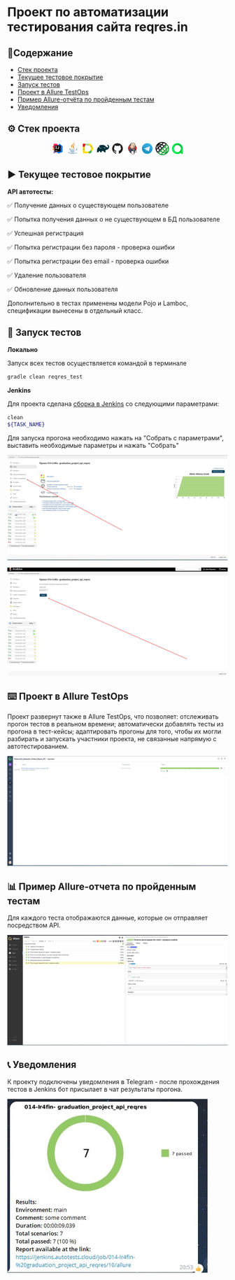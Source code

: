 # Проект по автоматизации тестирования сайта reqres.in
## 📑Содержание
- [Стек проекта](https://github.com/Ir4fin/graduation_project_api_reqres#%EF%B8%8F-%D1%81%D1%82%D0%B5%D0%BA-%D0%BF%D1%80%D0%BE%D0%B5%D0%BA%D1%82%D0%B0)
- [Текущее тестовое покрытие](https://github.com/Ir4fin/graduation_project_api_reqres/edit/main/README.md#%EF%B8%8F-%D1%82%D0%B5%D0%BA%D1%83%D1%89%D0%B5%D0%B5-%D1%82%D0%B5%D1%81%D1%82%D0%BE%D0%B2%D0%BE%D0%B5-%D0%BF%D0%BE%D0%BA%D1%80%D1%8B%D1%82%D0%B8%D0%B5)
- [Запуск тестов](https://github.com/Ir4fin/graduation_project_api_reqres/edit/main/README.md#-%D0%B7%D0%B0%D0%BF%D1%83%D1%81%D0%BA-%D1%82%D0%B5%D1%81%D1%82%D0%BE%D0%B2)
- [Проект в Allure TestOps](https://github.com/Ir4fin/graduation_project_api_reqres/edit/main/README.md#keyboard-%D0%BF%D1%80%D0%BE%D0%B5%D0%BA%D1%82-%D0%B2-allure-testops)
- [Пример Allure-отчёта по пройденным тестам](https://github.com/Ir4fin/graduation_project_api_reqres/edit/main/README.md#-%D0%BF%D1%80%D0%B8%D0%BC%D0%B5%D1%80-allure-%D0%BE%D1%82%D1%87%D0%B5%D1%82%D0%B0-%D0%BF%D0%BE-%D0%BF%D1%80%D0%BE%D0%B9%D0%B4%D0%B5%D0%BD%D0%BD%D1%8B%D0%BC-%D1%82%D0%B5%D1%81%D1%82%D0%B0%D0%BC)
- [Уведомления](https://github.com/Ir4fin/graduation_project_api_reqres/edit/main/README.md#telephone_receiver-%D1%83%D0%B2%D0%B5%D0%B4%D0%BE%D0%BC%D0%BB%D0%B5%D0%BD%D0%B8%D1%8F)

## ⚙️ Стек проекта

<p align="center">
<img width="6%" title="IntelliJ IDEA" src="images/Intelij_IDEA.svg">
<img width="6%" title="Java" src="images/Java.svg">
<img width="6%" title="Allure Report" src="images/Allure_Report.svg">
<img width="6%" title="Gradle" src="images/Gradle.svg">
<img width="6%" title="GitHub" src="images/GitHub.svg">
<img width="6%" title="Jenkins" src="images/Jenkins.svg">
<img width="6%" title="Telegram" src="images/Telegram.svg">
<img width="6%" title="REST-Assured" src="images/19369327.png">
<img width="6%" title="Allure_TO" src="images/Allure_TO.svg">
</p>

## ▶️ Текущее тестовое покрытие

**API автотесты:**

:white_check_mark: Получение данных о существующем пользователе

:white_check_mark: Попытка получения данных о не существующем в БД пользователе

:white_check_mark: Успешная регистрация

:white_check_mark: Попытка регистрации без пароля - проверка ошибки

:white_check_mark: Попытка регистрации без email - проверка ошибки

:white_check_mark: Удаление пользователя

:white_check_mark: Обновление данных пользователя

Дополнительно в тестах применены модели Pojo и Lamboc, спецификации вынесены в отдельный класс.

## 🧮 Запуск тестов

**Локально** 

Запуск всех тестов осуществляется командой в терминале

```bash  
gradle clean reqres_test
```

**Jenkins**

Для проекта сделана [сборка в Jenkins](https://jenkins.autotests.cloud/job/014-Ir4fin-%20graduation_project_api_reqres/) со следующими параметрами:

```bash
clean
${TASK_NAME}
```

Для запуска прогона необходимо нажать на "Собрать с параметрами", выставить необходимые параметры и нажать "Собрать"

![This is an image](https://github.com/Ir4fin/graduation_project_api_reqres/blob/main/images/Screenshot_11.jpg)

![This is an image](https://github.com/Ir4fin/graduation_project_api_reqres/blob/main/images/Screenshot_12.jpg)

## :keyboard: Проект в Allure TestOps

Проект развернут также в Allure TestOps, что позволяет: отслеживать прогон тестов в реальном времени; автоматически добавлять тесты из прогона в тест-кейсы; адаптировать прогоны для того, чтобы их могли разбирать и запускать участники проекта, не связанные напрямую с автотестированием.

![This is an image](https://github.com/Ir4fin/graduation_project_api_reqres/blob/main/images/Screenshot_13.jpg)

## 📊 Пример Allure-отчета по пройденным тестам

Для каждого теста отображаются данные, которые он отправляет посредством API.

![This is an image](https://github.com/Ir4fin/graduation_project_api_reqres/blob/main/images/Screenshot_3.jpg)

## :telephone_receiver: Уведомления

К проекту подключены уведомления в Telegram - после прохождения тестов в Jenkins бот присылает в чат результаты прогона.

![This is an image](https://github.com/Ir4fin/graduation_project_api_reqres/blob/main/images/Screenshot_14.jpg)



